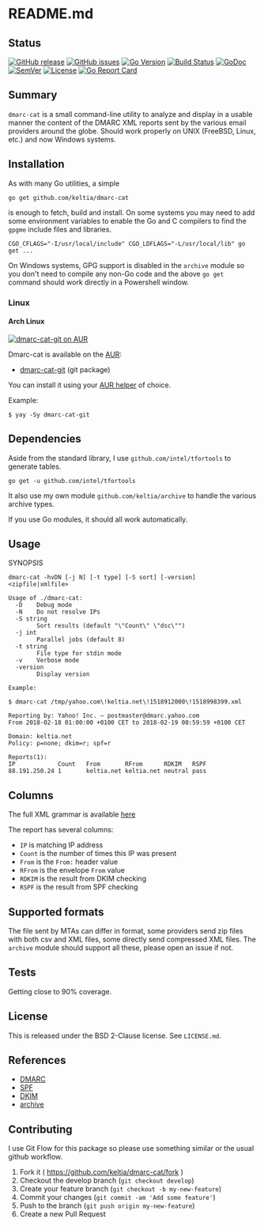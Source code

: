 # README.md

## Status

[![GitHub release](https://img.shields.io/github/release/keltia/dmarc-cat.svg)](https://github.com/keltia/dmarc-cat/releases/)
[![GitHub issues](https://img.shields.io/github/issues/keltia/dmarc-cat.svg)](https://github.com/keltia/dmarc-cat/issues)
[![Go Version](https://img.shields.io/badge/go-1.10-blue.svg)](https://golang.org/dl/)
[![Build Status](https://travis-ci.org/keltia/dmarc-cat.svg?branch=master)](https://travis-ci.org/keltia/dmarc-cat)
[![GoDoc](http://godoc.org/github.com/keltia/dmarc-cat?status.svg)](http://godoc.org/github.com/keltia/dmarc-cat)
[![SemVer](https://img.shields.io/badge/semver-2.0.0-blue)](https://semver.org/spec/v2.0.0.html)
[![License](https://img.shields.io/badge/License-BSD-blue)](https://opensource.org/licenses/BSD-2-Clause)
[![Go Report Card](https://goreportcard.com/badge/github.com/keltia/dmarc-cat)](https://goreportcard.com/report/github.com/keltia/dmarc-cat)

## Summary

`dmarc-cat` is a small command-line utility to analyze and display in a usable manner the content of the DMARC XML reports sent by the various email providers around the globe.  Should work properly on UNIX (FreeBSD, Linux, etc.) and now Windows systems.

## Installation

As with many Go utilities, a simple

    go get github.com/keltia/dmarc-cat

is enough to fetch, build and install.  On some systems you may need to add some environment variables to enable the Go and C compilers to find the `gpgme` include files and libraries.

    CGO_CFLAGS="-I/usr/local/include" CGO_LDFLAGS="-L/usr/local/lib" go get ...

On Windows systems, GPG support is disabled in the `archive` module so you don't need to compile any non-Go code and the above `go get` command should work directly in a Powershell window.

### Linux

#### Arch Linux
[![dmarc-cat-git on AUR](https://img.shields.io/aur/version/dmarc-cat-git?label=dmarc-cat)](https://aur.archlinux.org/packages/dmarc-cat-git/)

Dmarc-cat is available on the [AUR](https://wiki.archlinux.org/index.php/Arch_User_Repository):
- [dmarc-cat-git](https://aur.archlinux.org/packages/dmarc-cat/) (git package)

You can install it using your [AUR helper](https://wiki.archlinux.org/index.php/AUR_helpers) of choice.

Example:
```console
$ yay -Sy dmarc-cat-git
```

## Dependencies

Aside from the standard library, I use `github.com/intel/tfortools` to generate tables.

    go get -u github.com/intel/tfortools

It also use my own module `github.com/keltia/archive` to handle the various archive types.

If you use Go modules, it should all work automatically.

## Usage

SYNOPSIS
```
dmarc-cat -hvDN [-j N] [-t type] [-S sort] [-version] <zipfile|xmlfile>

Usage of ./dmarc-cat:
  -D	Debug mode
  -N	Do not resolve IPs
  -S string
    	Sort results (default "\"Count\" \"dsc\"")
  -j int
    	Parallel jobs (default 8)
  -t string
    	File type for stdin mode
  -v	Verbose mode
  -version
    	Display version
    	
Example:

$ dmarc-cat /tmp/yahoo.com\!keltia.net\!1518912000\!1518998399.xml

Reporting by: Yahoo! Inc. — postmaster@dmarc.yahoo.com
From 2018-02-18 01:00:00 +0100 CET to 2018-02-19 00:59:59 +0100 CET

Domain: keltia.net
Policy: p=none; dkim=r; spf=r

Reports(1):
IP            Count   From       RFrom      RDKIM   RSPF
88.191.250.24 1       keltia.net keltia.net neutral pass
```

## Columns

The full XML grammar is available [here](https://tools.ietf.org/html/rfc7489#appendix-C)

The report has several columns:

- `IP` is matching IP address
- `Count` is the number of times this IP was present
- `From` is the `From:` header value
- `RFrom` is the envelope `From` value
- `RDKIM` is the result from DKIM checking
- `RSPF` is the result from SPF checking

## Supported formats

The file sent by MTAs can differ in format, some providers send zip files with both csv and XML files, some directly send compressed XML files.  The `archive` module should support all these, please open an issue if not.

## Tests

Getting close to 90% coverage.

## License

This is released under the BSD 2-Clause license.  See `LICENSE.md`.

## References

- [DMARC](https://dmarc.org/)
- [SPF](http://www.rfc-editor.org/info/rfc7208)
- [DKIM](http://www.rfc-editor.org/info/rfc6376)
- [archive](https://github.com/keltia/archive/)

## Contributing

I use Git Flow for this package so please use something similar or the usual github workflow.

1. Fork it ( https://github.com/keltia/dmarc-cat/fork )
2. Checkout the develop branch (`git checkout develop`)
3. Create your feature branch (`git checkout -b my-new-feature`)
4. Commit your changes (`git commit -am 'Add some feature'`)
5. Push to the branch (`git push origin my-new-feature`)
6. Create a new Pull Request
